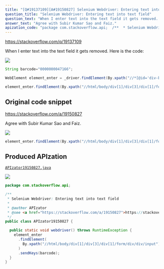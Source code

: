 ```yaml
---
title: "[Q#19137109][A#19150827] Selenium Webdriver: Entering text into text field"
question_title: "Selenium Webdriver: Entering text into text field"
question_text: "When I enter text into the text field it gets removed. Here is the code:"
answer_text: "Agree with Subir Kumar Sao and Faiz."
apization_code: "package com.stackoverflow.api;  /**  * Selenium Webdriver: Entering text into text field  *  * @author APIzator  * @see <a href=\"https://stackoverflow.com/a/19150827\">https://stackoverflow.com/a/19150827</a>  */ public class APIzator19150827 {    public static void webdriver() throws RuntimeException {     element_enter       .findElement(         By.xpath(\"//html/body/div[1]/div[3]/div[1]/form/div/div/input\")       )       .sendKeys(barcode);   } }"
---
```


https://stackoverflow.com/q/19137109

When I enter text into the text field it gets removed.
Here is the code:


<div class="code-logo"><img src="/stackoverflow.png" /></div>

```java
String barcode="0000000047166";

WebElement element_enter = _driver.findElement(By.xpath("//*[@id='div-barcode']"));

element_enter.findElement(By.xpath("//html/body/div[1]/div[3]/div[1]/form/div/div/input")).sendKeys("barcode");
```


## Original code snippet

https://stackoverflow.com/a/19150827

Agree with Subir Kumar Sao and Faiz.

<div class="code-logo"><img src="/stackoverflow.png" /></div>

```java
element_enter.findElement(By.xpath("//html/body/div[1]/div[3]/div[1]/form/div/div/input")).sendKeys(barcode);
```

## Produced APIzation

[`APIzator19150827.java`](https://github.com/pasqualesalza/apization-temp-data/raw/master/search/APIzator19150827.java)

<div class="code-logo"><img src="/apizator.png" /></div>

```java
package com.stackoverflow.api;

/**
 * Selenium Webdriver: Entering text into text field
 *
 * @author APIzator
 * @see <a href="https://stackoverflow.com/a/19150827">https://stackoverflow.com/a/19150827</a>
 */
public class APIzator19150827 {

  public static void webdriver() throws RuntimeException {
    element_enter
      .findElement(
        By.xpath("//html/body/div[1]/div[3]/div[1]/form/div/div/input")
      )
      .sendKeys(barcode);
  }
}

```
